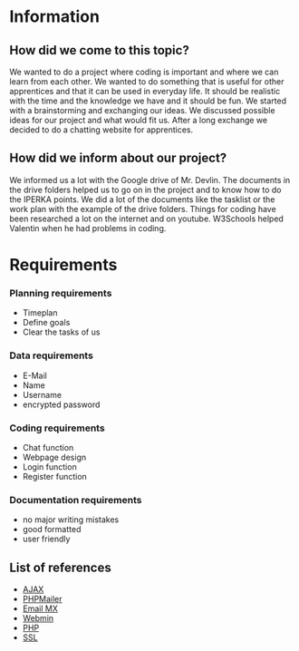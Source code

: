 # Information

## How did we come to this topic?
We wanted to do a project where coding is important and where we can learn from each other. We wanted to do something that is useful for other apprentices and that it can be used in everyday life. It should be realistic with the time and the knowledge we have and it should be fun. We started with a brainstorming and exchanging our ideas. We discussed possible ideas for our project and what would fit us. After a long exchange we decided to do a chatting website for apprentices.

## How did we inform about our project?
We informed us a lot with the Google drive of Mr. Devlin. The documents in the drive folders helped us to go on in the project and to know how to do the IPERKA points. We did a lot of the documents like the tasklist or the work plan with the example of the drive folders. Things for coding have been researched a lot on the internet and on youtube. W3Schools helped Valentin when he had problems in coding. 


# Requirements

### Planning requirements
- Timeplan
- Define goals
- Clear the tasks of us
### Data requirements
- E-Mail
- Name
- Username
- encrypted password
### Coding requirements
- Chat function
- Webpage design
- Login function
- Register function
### Documentation requirements
- no major writing mistakes
- good formatted
- user friendly

## List of references 
- [AJAX](https://www.w3schools.com/xml/ajax_intro.asp)
- [PHPMailer](https://www.cloudways.com/blog/send-emails-in-php-using-phpmailer/)
- [Email MX](https://support.hostinger.com/en/articles/1583453-how-to-point-mx-records-for-emails-at-hostinger)
- [Webmin](https://www.digitalocean.com/community/tutorials/how-to-install-webmin-on-ubuntu-20-04-de)
- [PHP](https://www.w3schools.com/php/default.asp)
- [SSL](https://www.namecheap.com/support/knowledgebase/article.aspx/9702/33/installing-an-ssl-certificate-on-webmin/.)









